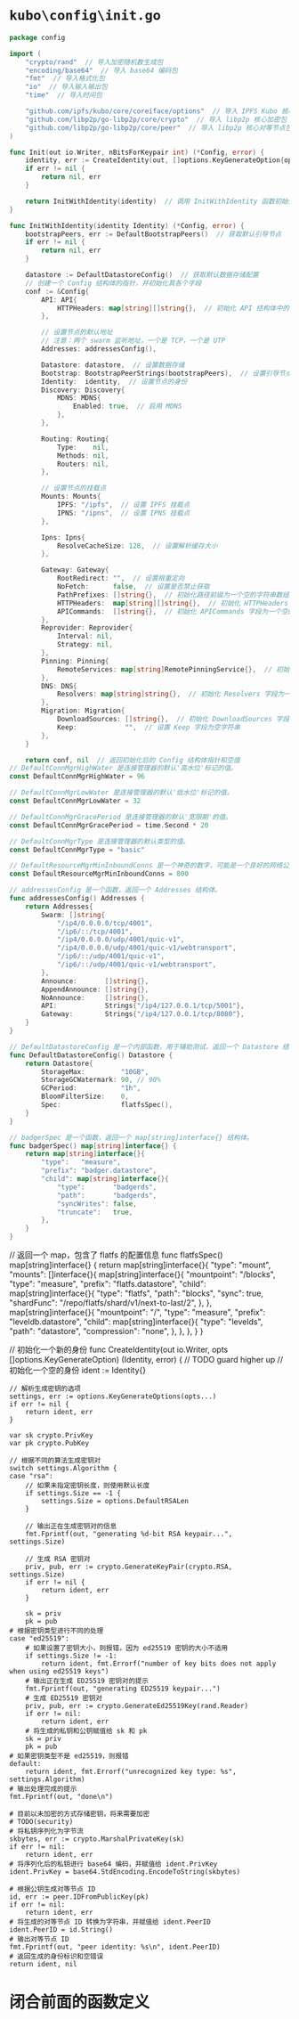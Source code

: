 # `kubo\config\init.go`

```go
package config

import (
    "crypto/rand"  // 导入加密随机数生成包
    "encoding/base64"  // 导入 base64 编码包
    "fmt"  // 导入格式化包
    "io"  // 导入输入输出包
    "time"  // 导入时间包

    "github.com/ipfs/kubo/core/coreiface/options"  // 导入 IPFS Kubo 核心接口选项包
    "github.com/libp2p/go-libp2p/core/crypto"  // 导入 libp2p 核心加密包
    "github.com/libp2p/go-libp2p/core/peer"  // 导入 libp2p 核心对等节点包
)

func Init(out io.Writer, nBitsForKeypair int) (*Config, error) {
    identity, err := CreateIdentity(out, []options.KeyGenerateOption{options.Key.Size(nBitsForKeypair)})  // 调用 CreateIdentity 函数创建身份
    if err != nil {
        return nil, err
    }

    return InitWithIdentity(identity)  // 调用 InitWithIdentity 函数初始化身份
}

func InitWithIdentity(identity Identity) (*Config, error) {
    bootstrapPeers, err := DefaultBootstrapPeers()  // 获取默认引导节点
    if err != nil {
        return nil, err
    }

    datastore := DefaultDatastoreConfig()  // 获取默认数据存储配置
    // 创建一个 Config 结构体的指针，并初始化其各个字段
    conf := &Config{
        API: API{
            HTTPHeaders: map[string][]string{},  // 初始化 API 结构体中的 HTTPHeaders 字段为一个空的字符串数组映射
        },

        // 设置节点的默认地址
        // 注意：两个 swarm 监听地址，一个是 TCP，一个是 UTP
        Addresses: addressesConfig(),

        Datastore: datastore,  // 设置数据存储
        Bootstrap: BootstrapPeerStrings(bootstrapPeers),  // 设置引导节点的字符串数组
        Identity:  identity,  // 设置节点的身份
        Discovery: Discovery{
            MDNS: MDNS{
                Enabled: true,  // 启用 MDNS
            },
        },

        Routing: Routing{
            Type:    nil,
            Methods: nil,
            Routers: nil,
        },

        // 设置节点的挂载点
        Mounts: Mounts{
            IPFS: "/ipfs",  // 设置 IPFS 挂载点
            IPNS: "/ipns",  // 设置 IPNS 挂载点
        },

        Ipns: Ipns{
            ResolveCacheSize: 128,  // 设置解析缓存大小
        },

        Gateway: Gateway{
            RootRedirect: "",  // 设置根重定向
            NoFetch:      false,  // 设置是否禁止获取
            PathPrefixes: []string{},  // 初始化路径前缀为一个空的字符串数组
            HTTPHeaders:  map[string][]string{},  // 初始化 HTTPHeaders 字段为一个空的字符串数组映射
            APICommands:  []string{},  // 初始化 APICommands 字段为一个空的字符串数组
        },
        Reprovider: Reprovider{
            Interval: nil,
            Strategy: nil,
        },
        Pinning: Pinning{
            RemoteServices: map[string]RemotePinningService{},  // 初始化 RemoteServices 字段为一个空的 RemotePinningService 结构体映射
        },
        DNS: DNS{
            Resolvers: map[string]string{},  // 初始化 Resolvers 字段为一个空的字符串映射
        },
        Migration: Migration{
            DownloadSources: []string{},  // 初始化 DownloadSources 字段为一个空的字符串数组
            Keep:            "",  // 设置 Keep 字段为空字符串
        },
    }

    return conf, nil  // 返回初始化后的 Config 结构体指针和空值
// DefaultConnMgrHighWater 是连接管理器的默认'高水位'标记的值。
const DefaultConnMgrHighWater = 96

// DefaultConnMgrLowWater 是连接管理器的默认'低水位'标记的值。
const DefaultConnMgrLowWater = 32

// DefaultConnMgrGracePeriod 是连接管理器的默认'宽限期'的值。
const DefaultConnMgrGracePeriod = time.Second * 20

// DefaultConnMgrType 是连接管理器的默认类型的值。
const DefaultConnMgrType = "basic"

// DefaultResourceMgrMinInboundConns 是一个神奇的数字，可能是一个良好的网络公民所需的足够数量的入站连接。
const DefaultResourceMgrMinInboundConns = 800

// addressesConfig 是一个函数，返回一个 Addresses 结构体。
func addressesConfig() Addresses {
    return Addresses{
        Swarm: []string{
            "/ip4/0.0.0.0/tcp/4001",
            "/ip6/::/tcp/4001",
            "/ip4/0.0.0.0/udp/4001/quic-v1",
            "/ip4/0.0.0.0/udp/4001/quic-v1/webtransport",
            "/ip6/::/udp/4001/quic-v1",
            "/ip6/::/udp/4001/quic-v1/webtransport",
        },
        Announce:       []string{},
        AppendAnnounce: []string{},
        NoAnnounce:     []string{},
        API:            Strings{"/ip4/127.0.0.1/tcp/5001"},
        Gateway:        Strings{"/ip4/127.0.0.1/tcp/8080"},
    }
}

// DefaultDatastoreConfig 是一个内部函数，用于辅助测试，返回一个 Datastore 结构体。
func DefaultDatastoreConfig() Datastore {
    return Datastore{
        StorageMax:         "10GB",
        StorageGCWatermark: 90, // 90%
        GCPeriod:           "1h",
        BloomFilterSize:    0,
        Spec:               flatfsSpec(),
    }
}

// badgerSpec 是一个函数，返回一个 map[string]interface{} 结构体。
func badgerSpec() map[string]interface{} {
    return map[string]interface{}{
        "type":   "measure",
        "prefix": "badger.datastore",
        "child": map[string]interface{}{
            "type":       "badgerds",
            "path":       "badgerds",
            "syncWrites": false,
            "truncate":   true,
        },
    }
}
``` 
// 返回一个 map，包含了 flatfs 的配置信息
func flatfsSpec() map[string]interface{} {
    return map[string]interface{}{
        "type": "mount",
        "mounts": []interface{}{
            map[string]interface{}{
                "mountpoint": "/blocks",
                "type":       "measure",
                "prefix":     "flatfs.datastore",
                "child": map[string]interface{}{
                    "type":      "flatfs",
                    "path":      "blocks",
                    "sync":      true,
                    "shardFunc": "/repo/flatfs/shard/v1/next-to-last/2",
                },
            },
            map[string]interface{}{
                "mountpoint": "/",
                "type":       "measure",
                "prefix":     "leveldb.datastore",
                "child": map[string]interface{}{
                    "type":        "levelds",
                    "path":        "datastore",
                    "compression": "none",
                },
            },
        },
    }
}

// 初始化一个新的身份
func CreateIdentity(out io.Writer, opts []options.KeyGenerateOption) (Identity, error) {
    // TODO guard higher up
    // 初始化一个空的身份
    ident := Identity{}

    // 解析生成密钥的选项
    settings, err := options.KeyGenerateOptions(opts...)
    if err != nil {
        return ident, err
    }

    var sk crypto.PrivKey
    var pk crypto.PubKey

    // 根据不同的算法生成密钥对
    switch settings.Algorithm {
    case "rsa":
        // 如果未指定密钥长度，则使用默认长度
        if settings.Size == -1 {
            settings.Size = options.DefaultRSALen
        }

        // 输出正在生成密钥对的信息
        fmt.Fprintf(out, "generating %d-bit RSA keypair...", settings.Size)

        // 生成 RSA 密钥对
        priv, pub, err := crypto.GenerateKeyPair(crypto.RSA, settings.Size)
        if err != nil {
            return ident, err
        }

        sk = priv
        pk = pub
    # 根据密钥类型进行不同的处理
    case "ed25519":
        # 如果设置了密钥大小，则报错，因为 ed25519 密钥的大小不适用
        if settings.Size != -1:
            return ident, fmt.Errorf("number of key bits does not apply when using ed25519 keys")
        # 输出正在生成 ED25519 密钥对的提示
        fmt.Fprintf(out, "generating ED25519 keypair...")
        # 生成 ED25519 密钥对
        priv, pub, err := crypto.GenerateEd25519Key(rand.Reader)
        if err != nil:
            return ident, err
        # 将生成的私钥和公钥赋值给 sk 和 pk
        sk = priv
        pk = pub
    # 如果密钥类型不是 ed25519，则报错
    default:
        return ident, fmt.Errorf("unrecognized key type: %s", settings.Algorithm)
    # 输出处理完成的提示
    fmt.Fprintf(out, "done\n")

    # 目前以未加密的方式存储密钥，将来需要加密
    # TODO(security)
    # 将私钥序列化为字节流
    skbytes, err := crypto.MarshalPrivateKey(sk)
    if err != nil:
        return ident, err
    # 将序列化后的私钥进行 base64 编码，并赋值给 ident.PrivKey
    ident.PrivKey = base64.StdEncoding.EncodeToString(skbytes)

    # 根据公钥生成对等节点 ID
    id, err := peer.IDFromPublicKey(pk)
    if err != nil:
        return ident, err
    # 将生成的对等节点 ID 转换为字符串，并赋值给 ident.PeerID
    ident.PeerID = id.String()
    # 输出对等节点 ID
    fmt.Fprintf(out, "peer identity: %s\n", ident.PeerID)
    # 返回生成的身份标识和空错误
    return ident, nil
# 闭合前面的函数定义
```